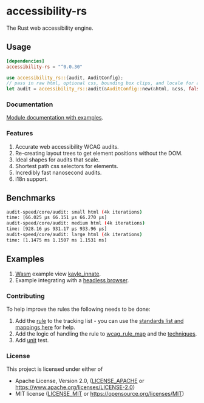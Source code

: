 # accessibility-rs

The Rust web accessibility engine.

## Usage

```toml
[dependencies]
accessibility-rs = "^0.0.30"
```

```rs
use accessibility_rs::{audit, AuditConfig};
// pass in raw html, optional css, bounding box clips, and locale for audit
let audit = accessibility_rs::audit(&AuditConfig::new(&html, &css, false, "en"));
```

### Documentation

[Module documentation with examples](https://docs.rs/accessibility-rs).

### Features

1. Accurate web accessibility WCAG audits.
1. Re-creating layout trees to get element positions without the DOM.
1. Ideal shapes for audits that scale.
1. Shortest path css selectors for elements.
1. Incredibly fast nanosecond audits.
1. i18n support.

## Benchmarks

```sh
audit-speed/core/audit: small html (4k iterations)
time: [66.025 µs 66.151 µs 66.270 µs]
audit-speed/core/audit: medium html (4k iterations)
time: [928.16 µs 931.17 µs 933.96 µs]
audit-speed/core/audit: large html (4k iterations)                                                                            
time: [1.1475 ms 1.1507 ms 1.1531 ms]
```

## Examples

1. [Wasm](https://webassembly.org/) example view [kayle_innate](https://github.com/a11ywatch/kayle/blob/main/kayle_innate/kayle_innate/src/lib.rs#L35).
1. Example integrating with a [headless browser](https://github.com/a11ywatch/kayle/blob/main/kayle/tests/innate.ts#L14).

### Contributing

To help improve the rules the following needs to be done:

1. Add the [rule](./RULES.md) to the tracking list - you can use the [standards list and mappings here](https://squizlabs.github.io/HTML_CodeSniffer/Standards/WCAG2/) for help.
1. Add the logic of handling the rule to [wcag_rule_map](./accessibility-rs/src/engine/rules/wcag_rule_map.rs) and the [techniques](./accessibility-rs/src/engine/rules/techniques.rs).
1. Add [unit](./accessibility-rs/tests/unit/mod.rs) test.

### License

This project is licensed under either of

 * Apache License, Version 2.0, ([LICENSE_APACHE](LICENSE_APACHE) or
   https://www.apache.org/licenses/LICENSE-2.0)
 * MIT license ([LICENSE_MIT](LICENSE_MIT) or
   https://opensource.org/licenses/MIT)